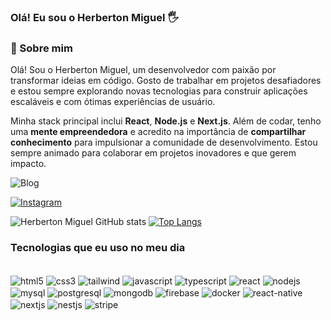 ### Olá! Eu sou o Herberton Miguel 🖐️

### 🚀 Sobre mim
Olá! Sou o Herberton Miguel, um desenvolvedor com paixão por transformar ideias em código. Gosto de trabalhar em projetos desafiadores e estou sempre explorando novas tecnologias para construir aplicações escaláveis e com ótimas experiências de usuário.

Minha stack principal inclui **React**, **Node.js** e **Next.js**. Além de codar, tenho uma **mente empreendedora** e acredito na importância de **compartilhar conhecimento** para impulsionar a comunidade de desenvolvimento. Estou sempre animado para colaborar em projetos inovadores e que gerem impacto.

![Blog](https://img.shields.io/badge/Status-Up-brightgreen?label=Herberton%20Miguel&%20style=for-the-badge&url=https://seu-portfolio.com)

[![Instagram](https://img.shields.io/badge/Instagram-E4405F?20%style=for-the-badge&logo=instagram&logoColor=white)](https://www.instagram.com/herbertonmiguel)

![Herberton Miguel GitHub stats](https://github-readme-stats.vercel.app/api?username=HerbertonMiguel-Dev&show_icons=true&theme=onedark)
[![Top Langs](https://github-readme-stats.vercel.app/api/top-langs/?username=HerbertonMiguel-Dev)](https://github.com/anuraghazra/github-readme-stats)


### Tecnologias que eu uso no meu dia 

<div style="display: inline block"><br/>
<img align="center" alt="html5" src="https://img.shields.io/badge/HTML-E34F26?style=for-the-badge&logo=html5&logoColor=white" />    
<img align="center" alt="css3" src="https://img.shields.io/badge/CSS3-1572B6?style=for-the-badge&logo=css3&logoColor=white" />
<img align="center" alt="tailwind" src="https://img.shields.io/badge/Tailwind_CSS-38B2AC?style=for-the-badge&logo=tailwind-css&logoColor=white" />
<img align="center" alt="javascript" src="https://img.shields.io/badge/JavaScript-F7DF1E?style=for-the-badge&logo=javascript&logoColor=black" />
<img align="center" alt="typescript" src="https://img.shields.io/badge/TypeScript-007ACC?style=for-the-badge&logo=typescript&logoColor=white" />
<img align="center" alt="react" src="https://img.shields.io/badge/React-61DAFB?style=for-the-badge&logo=react&logoColor=white" />
<img align="center" alt="nodejs" src="https://img.shields.io/badge/Node.js-43853D?style=for-the-badge&logo=Node.js&logoColor=white" />
<img align="center" alt="mysql" src="https://img.shields.io/badge/MySQL-4479A1?style=for-the-badge&logo=mysql&logoColor=white" />
<img align="center" alt="postgresql" src="https://img.shields.io/badge/PostgreSQL-316192?style=for-the-badge&logo=postgresql&logoColor=white" />
<img align="center" alt="mongodb" src="https://img.shields.io/badge/MongoDB-47A248?style=for-the-badge&logo=mongodb&logoColor=white" />
<img align="center" alt="firebase" src="https://img.shields.io/badge/Firebase-FFCA28?style=for-the-badge&logo=firebase&logoColor=black" />
<img align="center" alt="docker" src="https://img.shields.io/badge/Docker-2496ED?style=for-the-badge&logo=docker&logoColor=white" />
<img align="center" alt="react-native" src="https://img.shields.io/badge/React_Native-61DAFB?style=for-the-badge&logo=react&logoColor=white" />
<img align="center" alt="nextjs" src="https://img.shields.io/badge/Next.js-000000?style=for-the-badge&logo=next.js&logoColor=white" />
<img align="center" alt="nestjs" src="https://img.shields.io/badge/NestJS-E0234E?style=for-the-badge&logo=nestjs&logoColor=white" />
<img align="center" alt="stripe" src="https://img.shields.io/badge/Stripe-008CDD?style=for-the-badge&logo=stripe&logoColor=white" />
</div>




